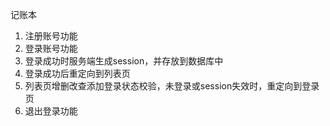 记账本
1. 注册账号功能
2. 登录账号功能
3. 登录成功时服务端生成session，并存放到数据库中
4. 登录成功后重定向到列表页
5. 列表页增删改查添加登录状态校验，未登录或session失效时，重定向到登录页
6. 退出登录功能
